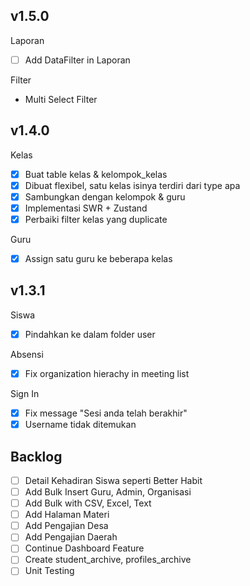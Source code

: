 ## v1.5.0
Laporan
- [ ] Add DataFilter in Laporan

Filter
- Multi Select Filter

## v1.4.0
Kelas
- [x] Buat table kelas & kelompok_kelas
- [x] Dibuat flexibel, satu kelas isinya terdiri dari type apa
- [x] Sambungkan dengan kelompok & guru
- [x] Implementasi SWR + Zustand
- [x] Perbaiki filter kelas yang duplicate

Guru
- [x] Assign satu guru ke beberapa kelas

## v1.3.1
Siswa
- [x] Pindahkan ke dalam folder user

Absensi
- [x] Fix organization hierachy in meeting list

Sign In
- [x] Fix message "Sesi anda telah berakhir"
- [x] Username tidak ditemukan

## Backlog
- [ ] Detail Kehadiran Siswa seperti Better Habit
- [ ] Add Bulk Insert Guru, Admin, Organisasi
- [ ] Add Bulk with CSV, Excel, Text
- [ ] Add Halaman Materi
- [ ] Add Pengajian Desa
- [ ] Add Pengajian Daerah
- [ ] Continue Dashboard Feature
- [ ] Create student_archive, profiles_archive
- [ ] Unit Testing